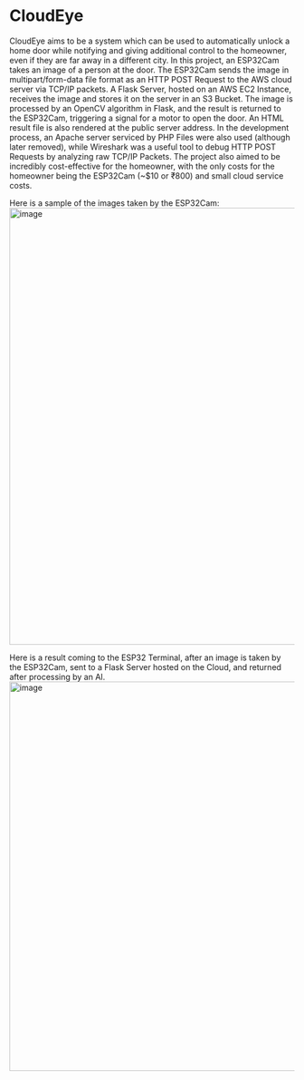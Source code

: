 # CloudEye

CloudEye aims to be a system which can be used to automatically unlock a home door while notifying and giving additional control to the homeowner, even if they are far away in a different city. In this project, an ESP32Cam takes an image of a person at the door. The ESP32Cam sends the image in multipart/form-data file format as an HTTP POST Request to the AWS cloud server via TCP/IP packets. A Flask Server, hosted on an AWS EC2 Instance, receives the image and stores it on the server in an S3 Bucket. The image is processed by an OpenCV algorithm in Flask, and the result is returned to the ESP32Cam, triggering a signal for a motor to open the door. An HTML result file is also rendered at the public server address. In the development process, an Apache server serviced by PHP Files were also used (although later removed), while Wireshark was a useful tool to debug HTTP POST Requests by analyzing raw TCP/IP Packets. The project also aimed to be incredibly cost-effective for the homeowner, with the only costs for the homeowner being the ESP32Cam (~$10 or ₹800) and small cloud service costs. 

Here is a sample of the images taken by the ESP32Cam:
<img width="771" alt="image" src="https://github.com/Vayung2/CloudEye/assets/112582191/f9651ce9-807f-47ba-8d18-cbe26a0020c1">

Here is a result coming to the ESP32 Terminal, after an image is taken by the ESP32Cam, sent to a Flask Server hosted on the Cloud, and returned after processing by an AI. 
<img width="687" alt="image" src="https://github.com/Vayung2/CloudEye/assets/112582191/33583611-8ef9-4a5f-9b1e-1895cba0f846">

